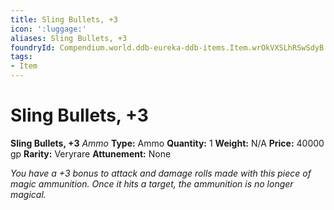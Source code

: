 ```yaml
---
title: Sling Bullets, +3
icon: ':luggage:'
aliases: Sling Bullets, +3
foundryId: Compendium.world.ddb-eureka-ddb-items.Item.wrOkVXSLhRSwSdyB
tags:
- Item
---
```


# Sling Bullets, +3

**Sling Bullets, +3**
_Ammo_
**Type:** Ammo
**Quantity:** 1
**Weight:** N/A
**Price:** 40000 gp
**Rarity:** Veryrare
**Attunement:** None

*You have a +3 bonus to attack and damage rolls made with this piece of magic ammunition. Once it hits a target, the ammunition is no longer magical.*